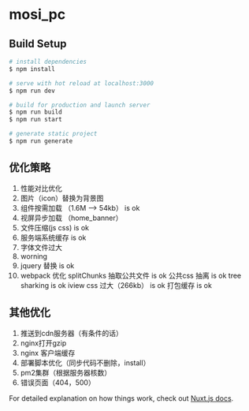 # mosi_pc

## Build Setup

```bash
# install dependencies
$ npm install

# serve with hot reload at localhost:3000
$ npm run dev

# build for production and launch server
$ npm run build
$ npm run start

# generate static project
$ npm run generate
```
## 优化策略
1. 性能对比优化
2. 图片（icon）替换为背景图
3. 组件按需加载 （1.6M --> 54kb） is ok 
4. 视屏异步加载 （home_banner）
5. 文件压缩(js css) is ok
6. 服务端系统缓存 is ok
7. 字体文件过大
8. worning
9. jquery 替换 is ok
10. webpack 优化
    splitChunks 抽取公共文件 is ok
    公共css 抽离 is ok
    tree sharking is ok
    iview css 过大（266kb） is ok
    打包缓存 is ok

## 其他优化

1. 推送到cdn服务器（有条件的话）
2. nginx打开gzip 
3. nginx 客户端缓存
4. 部署脚本优化（同步代码不删除，install）
5. pm2集群（根据服务器核数）
6. 错误页面（404，500）



For detailed explanation on how things work, check out [Nuxt.js docs](https://nuxtjs.org).

